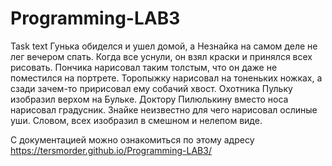 # Programming-LAB3

Task text
Гунька обиделся и ушел домой, а Незнайка на самом деле не лег вечером спать. Когда все уснули, он взял краски и принялся всех рисовать. Пончика нарисовал таким толстым, что он даже не поместился на портрете. Торопыжку нарисовал на тоненьких ножках, а сзади зачем-то пририсовал ему собачий хвост. Охотника Пульку изобразил верхом на Бульке. Доктору Пилюлькину вместо носа нарисовал градусник. Знайке неизвестно для чего нарисовал ослиные уши. Словом, всех изобразил в смешном и нелепом виде.

С документацией можно ознакомиться по этому адресу https://tersmorder.github.io/Programming-LAB3/

